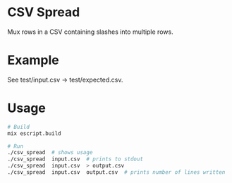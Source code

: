 # CSV Spread

Mux rows in a CSV containing slashes into multiple rows.

# Example

See test/input.csv -> test/expected.csv.

# Usage

```sh
# Build
mix escript.build

# Run
./csv_spread  # shows usage
./csv_spread  input.csv  # prints to stdout
./csv_spread  input.csv  > output.csv
./csv_spread  input.csv  output.csv  # prints number of lines written
```
